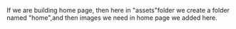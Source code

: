 If we are building home page, then here in "assets"folder we create a folder named "home",and then images we need in home page we added here.
